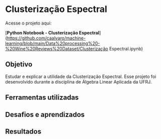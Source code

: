 # Clusterização Espectral

Acesse o projeto aqui:

[**Python Notebook - Clusterização Espectral**](https://github.com/caalvaro/machine-learning/blob/main/Data%20processing%20-%20Wine%20Reviews%20Dataset/Clusterização Espectral.ipynb)

## Objetivo

Estudar e explicar a utilidade da Clusterização Espectral. Esse projeto foi desenvolvido durante a disciplina de Álgebra Linear Aplicada da UFRJ.

## Ferramentas utilizadas

## Desafios e aprendizados

## Resultados
